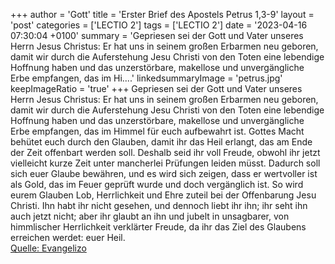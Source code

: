 +++
author = 'Gott'
title = 'Erster Brief des Apostels Petrus 1,3-9'
layout = 'post'
categories = ['LECTIO 2']
tags = ['LECTIO 2']
date = '2023-04-16 07:30:04 +0100'
summary = 'Gepriesen sei der Gott und Vater unseres Herrn Jesus Christus: Er hat uns in seinem großen Erbarmen neu geboren, damit wir durch die Auferstehung Jesu Christi von den Toten eine lebendige Hoffnung haben und das unzerstörbare, makellose und unvergängliche Erbe empfangen, das im Hi....'
linkedsummaryImage = 'petrus.jpg'
keepImageRatio = 'true'
+++
Gepriesen sei der Gott und Vater unseres Herrn Jesus Christus: Er hat uns in seinem großen Erbarmen neu geboren, damit wir durch die Auferstehung Jesu Christi von den Toten eine lebendige Hoffnung haben
und das unzerstörbare, makellose und unvergängliche Erbe empfangen, das im Himmel für euch aufbewahrt ist.<!--more-->
Gottes Macht behütet euch durch den Glauben, damit ihr das Heil erlangt, das am Ende der Zeit offenbart werden soll.
Deshalb seid ihr voll Freude, obwohl ihr jetzt vielleicht kurze Zeit unter mancherlei Prüfungen leiden müsst.
Dadurch soll sich euer Glaube bewähren, und es wird sich zeigen, dass er wertvoller ist als Gold, das im Feuer geprüft wurde und doch vergänglich ist. So wird eurem Glauben Lob, Herrlichkeit und Ehre zuteil bei der Offenbarung Jesu Christi.
Ihn habt ihr nicht gesehen, und dennoch liebt ihr ihn; ihr seht ihn auch jetzt nicht; aber ihr glaubt an ihn und jubelt in unsagbarer, von himmlischer Herrlichkeit verklärter Freude,
da ihr das Ziel des Glaubens erreichen werdet: euer Heil.<br> [Quelle: Evangelizo](https://evangeliumtagfuertag.org/DE/gospel)